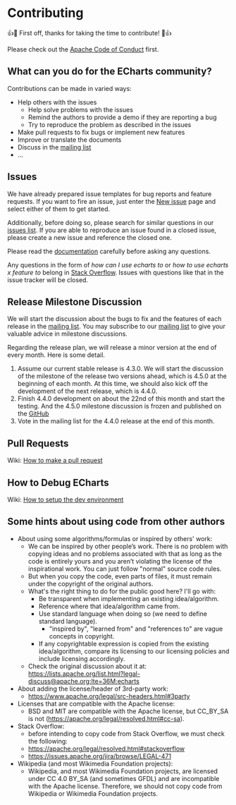 # Contributing

👍🎉 First off, thanks for taking the time to contribute! 🎉👍

Please check out the [Apache Code of Conduct](https://www.apache.org/foundation/policies/conduct.html) first.

## What can you do for the ECharts community?

Contributions can be made in varied ways:

- Help others with the issues
    - Help solve problems with the issues
    - Remind the authors to provide a demo if they are reporting a bug
    - Try to reproduce the problem as described in the issues
- Make pull requests to fix bugs or implement new features
- Improve or translate the documents
- Discuss in the [mailing list](https://echarts.apache.org/en/maillist.html)
- ...

## Issues

We have already prepared issue templates for bug reports and feature requests. If you want to fire an issue, just enter the [New issue](https://github.com/apache/echarts/issues/new/choose) page and select either of them to get started.

Additionally, before doing so, please search for similar questions in our [issues list](https://github.com/apache/echarts/issues?utf8=%E2%9C%93&q=is%3Aissue). If you are able to reproduce an issue found in a closed issue, please create a new issue and reference the closed one.

Please read the [documentation](http://echarts.apache.org/option.html) carefully before asking any questions.

Any questions in the form of *how can I use echarts to* or *how to use echarts x feature to* belong in [Stack Overflow](http://stackoverflow.com). Issues with questions like that in the issue tracker will be closed.

## Release Milestone Discussion

We will start the discussion about the bugs to fix and the features of each release in the [mailing list](https://echarts.apache.org/en/maillist.html). You may subscribe to our [mailing list](https://echarts.apache.org/en/maillist.html) to give your valuable advice in milestone discussions.

Regarding the release plan, we will release a minor version at the end of every month. Here is some detail.

1. Assume our current stable release is 4.3.0. We will start the discussion of the milestone of the release two versions ahead, which is 4.5.0 at the beginning of each month. At this time, we should also kick off the development of the next release, which is 4.4.0.
2. Finish 4.4.0 development on about the 22nd of this month and start the testing. And the 4.5.0 milestone discussion is frozen and published on the [GitHub](https://github.com/apache/echarts/milestone/14)
3. Vote in the mailing list for the 4.4.0 release at the end of this month.

## Pull Requests

Wiki: [How to make a pull request](https://github.com/apache/echarts/wiki/How-to-make-a-pull-request)

## How to Debug ECharts

Wiki: [How to setup the dev environment](https://github.com/apache/echarts/wiki/How-to-setup-the-dev-environment)

## Some hints about using code from other authors

+ About using some algorithms/formulas or inspired by others' work:
    + We can be inspired by other people’s work. There is no problem with copying ideas and no problems associated with that as long as the code is entirely yours and you aren’t violating the license of the inspirational work. You can just follow "normal" source code rules.
    + But when you copy the code, even parts of files, it must remain under the copyright of the original authors.
    + What's the right thing to do for the public good here? I'll go with:
        + Be transparent when implementing an existing idea/algorithm.
        + Reference where that idea/algorithm came from.
        + Use standard language when doing so (we need to define standard language).
            + "inspired by", "learned from" and "references to" are vague concepts in copyright.
        + If any copyrightable expression is copied from the existing idea/algorithm, compare its licensing to our licensing policies and include licensing accordingly.
    + Check the original discussion about it at: https://lists.apache.org/list.html?legal-discuss@apache.org:lte=36M:echarts
+ About adding the license/header of 3rd-party work:
    + https://www.apache.org/legal/src-headers.html#3party
+ Licenses that are compatible with the Apache license:
    + BSD and MIT are compatible with the Apache license, but CC_BY_SA is not (https://apache.org/legal/resolved.html#cc-sa).
+ Stack Overflow:
    + before intending to copy code from Stack Overflow, we must check the following:
    + https://apache.org/legal/resolved.html#stackoverflow
    + https://issues.apache.org/jira/browse/LEGAL-471
+ Wikipedia (and most Wikimedia Foundation projects):
    + Wikipedia, and most Wikimedia Foundation projects, are licensed under CC 4.0 BY_SA (and sometimes GFDL) and are incompatible with the Apache license. Therefore, we should not copy code from Wikipedia or Wikimedia Foundation projects.
